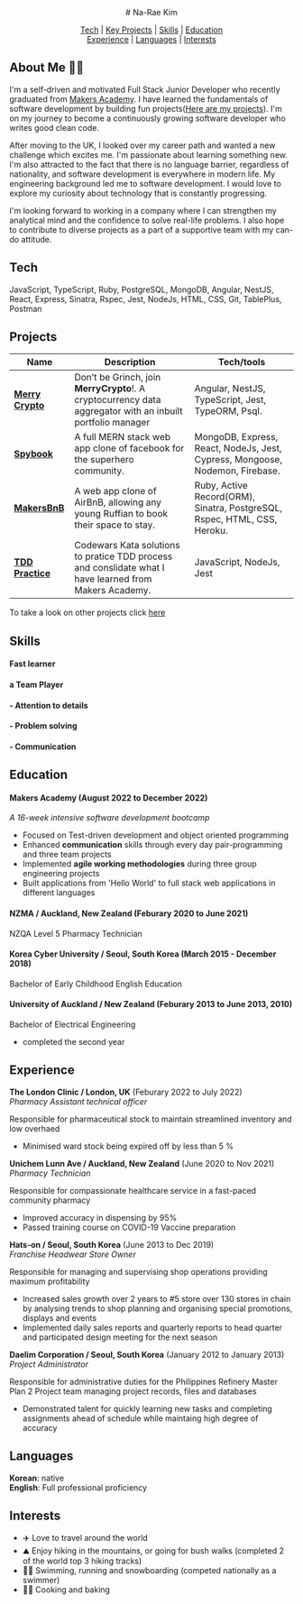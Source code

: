 <div align="center">
# Na-Rae Kim
  
[Tech](#tech) | [Key Projects](#projects) | [Skills](#skills) | [Education](#education) <br> [Experience](#experience) | [Languages](#languages) | [Interests](#interests)
</div>

## About Me 👩‍💻
I'm a self-driven and motivated Full Stack Junior Developer who recently graduated from [Makers Academy](https://makers.tech/). I have learned the fundamentals of software development by building fun projects([Here are my projects](https://github.com/Nameo91?tab=repositories)). I'm on my journey to become a continuously growing software developer who writes good clean code.

After moving to the UK, I looked over my career path and wanted a new challenge which excites me. I'm passionate about learning something new. I'm also attracted to the fact that there is no language barrier, regardless of nationality, and software development is everywhere in modern life. My engineering background led me to software development. I would love to explore my curiosity about technology that is constantly progressing.
 
I'm looking forward to working in a company where I can strengthen my analytical mind and the confidence to solve real-life problems. I also hope to contribute to diverse projects as a part of a supportive team with my can-do attitude.  

## Tech
JavaScript, TypeScript, Ruby, PostgreSQL, MongoDB, Angular, NestJS, React, Express, Sinatra, Rspec, Jest, NodeJs, HTML, CSS, Git, TablePlus, Postman 

## Projects 
| Name                         | Description       | Tech/tools        |
| ---------------------------- | ----------------- | ----------------- |
| **[Merry Crypto](https://github.com/Nameo91/merrycrypto-deploy)** | Don’t be Grinch, join **MerryCrypto**!. A cryptocurrency data aggregator with an inbuilt portfolio manager | Angular, NestJS, TypeScript, Jest, TypeORM, Psql. |
| **[Spybook](https://github.com/Nameo91/Spybook-the-incredibles)** | A full MERN stack web app clone of facebook for the superhero community. | MongoDB, Express, React, NodeJs, Jest, Cypress, Mongoose, Nodemon, Firebase. |
| **[MakersBnB](https://github.com/Nameo91/MakersBnB-Ruffians)** | A web app clone of AirBnB, allowing any young Ruffian to book their space to stay. | Ruby, Active Record(ORM), Sinatra, PostgreSQL, Rspec, HTML, CSS, Heroku. |
| **[TDD Practice](https://github.com/Nameo91/Codewars-Kata-Solutions)** | Codewars Kata solutions to pratice TDD process and conslidate what I have learned from Makers Academy. | JavaScript, NodeJs, Jest |

To take a look on other projects click [here](https://github.com/Nameo91?tab=repositories)

## Skills

#### Fast learner

#### a Team Player

#### - Attention to details

#### - Problem solving

#### - Communication

## Education

#### Makers Academy (August 2022 to December 2022)
_A 16-week intensive software development bootcamp_
- Focused on Test-driven development and object oriented programming
- Enhanced **communication** skills through every day pair-programming and three team projects
- Implemented **agile working methodologies** during three group engineering projects
- Built applications from 'Hello World' to full stack web applications in different languages

#### NZMA / Auckland, New Zealand (Feburary 2020 to June 2021)
NZQA Level 5 Pharmacy Technician

#### Korea Cyber University / Seoul, South Korea (March 2015 - December 2018)
Bachelor of Early Childhood English Education 

#### University of Auckland / New Zealand (Feburary 2013 to June 2013, 2010) 
Bachelor of Electrical Engineering
- completed the second year

## Experience

**The London Clinic / London, UK** (Feburary 2022 to July 2022)  
_Pharmacy Assistant technical officer_

Responsible for pharmaceutical stock to maintain streamlined inventory and low overhaed 
 - Minimised ward stock being expired off by less than 5 %
 
**Unichem Lunn Ave / Auckland, New Zealand** (June 2020 to Nov 2021)  
_Pharmacy Technician_

Responsible for compassionate healthcare service in a fast-paced community pharmacy 
 - Improved accuracy in dispensing by 95%
 - Passed training course on COVID-19 Vaccine preparation

**Hats-on / Seoul, South Korea** (June 2013 to Dec 2019)  
_Franchise Headwear Store Owner_

Responsible for managing and supervising shop operations providing maximum profitability
- Increased sales growth over 2 years to #5 store over 130 stores in chain by analysing trends to shop planning and organising special promotions, displays and events 
- Implemented daily sales reports and quarterly reports to head quarter and participated design meeting for the next season

**Daelim Corporation / Seoul, South Korea** (January 2012 to January 2013)
_Project Administrator_

Responsible for administrative duties for the Philippines Refinery Master Plan 2 Project team managing project records, files and databases
- Demonstrated talent for quickly learning new tasks and completing assignments ahead of schedule while maintaing high degree of accuracy

## Languages

**Korean**: native <br>
**English**: Full professional proficiency

## Interests

- ✈️ Love to travel around the world 
- ⛰️ Enjoy hiking in the mountains, or going for bush walks (completed 2 of the world top 3 hiking tracks) 
- 🏊‍♀️ Swimming, running and snowboarding (competed nationally as a swimmer)
- 🧑‍🍳 Cooking and baking 
